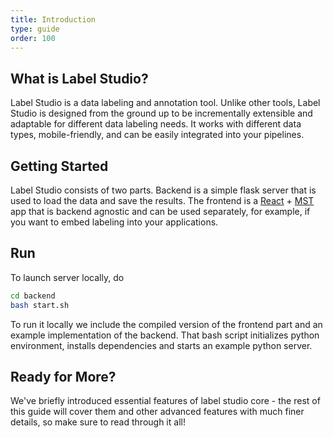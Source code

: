 ```yaml
---
title: Introduction
type: guide
order: 100
---
```


## What is Label Studio?

Label Studio is a data labeling and annotation tool. Unlike other tools, Label Studio is designed from the ground up to be incrementally extensible and adaptable for different data labeling needs. It works with different data types, mobile-friendly, and can be easily integrated into your pipelines.

## Getting Started

Label Studio consists of two parts. Backend is a simple flask server that is used to load the data and save the results. The frontend is a [React](https://reactjs.org/) + [MST](https://github.com/mobxjs/mobx-state-tree) app that is backend agnostic and can be used separately, for example, if you want to embed labeling into your applications.


## Run

To launch server locally, do
```bash
cd backend
bash start.sh
```

To run it locally we include the compiled version of the frontend part and an example implementation of the backend. That bash script initializes python environment, installs dependencies and starts an example python server.

## Ready for More?

We've briefly introduced essential features of label studio core - the rest of this guide will cover them and other advanced features with much finer details, so make sure to read through it all!
